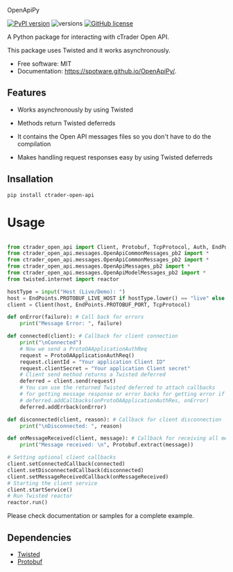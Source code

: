  OpenApiPy


[![PyPI version](https://badge.fury.io/py/ctrader-open-api.svg)](https://badge.fury.io/py/ctrader-open-api)
![versions](https://img.shields.io/pypi/pyversions/ctrader-open-api.svg)
[![GitHub license](https://img.shields.io/github/license/spotware/OpenApiPy.svg)](https://github.com/spotware/OpenApiPy/blob/main/LICENSE)

A Python package for interacting with cTrader Open API.

This package uses Twisted and it works asynchronously.

- Free software: MIT
- Documentation: https://spotware.github.io/OpenApiPy/.


## Features

* Works asynchronously by using Twisted

* Methods return Twisted deferreds

* It contains the Open API messages files so you don't have to do the compilation

* Makes handling request responses easy by using Twisted deferreds

## Insallation

```
pip install ctrader-open-api
```

# Usage

```python

from ctrader_open_api import Client, Protobuf, TcpProtocol, Auth, EndPoints
from ctrader_open_api.messages.OpenApiCommonMessages_pb2 import *
from ctrader_open_api.messages.OpenApiCommonMessages_pb2 import *
from ctrader_open_api.messages.OpenApiMessages_pb2 import *
from ctrader_open_api.messages.OpenApiModelMessages_pb2 import *
from twisted.internet import reactor

hostType = input("Host (Live/Demo): ")
host = EndPoints.PROTOBUF_LIVE_HOST if hostType.lower() == "live" else EndPoints.PROTOBUF_DEMO_HOST
client = Client(host, EndPoints.PROTOBUF_PORT, TcpProtocol)

def onError(failure): # Call back for errors
    print("Message Error: ", failure)

def connected(client): # Callback for client connection
    print("\nConnected")
    # Now we send a ProtoOAApplicationAuthReq
    request = ProtoOAApplicationAuthReq()
    request.clientId = "Your application Client ID"
    request.clientSecret = "Your application Client secret"
    # Client send method returns a Twisted deferred
    deferred = client.send(request)
    # You can use the returned Twisted deferred to attach callbacks
    # for getting message response or error backs for getting error if something went wrong
    # deferred.addCallbacks(onProtoOAApplicationAuthRes, onError)
    deferred.addErrback(onError)

def disconnected(client, reason): # Callback for client disconnection
    print("\nDisconnected: ", reason)

def onMessageReceived(client, message): # Callback for receiving all messages
    print("Message received: \n", Protobuf.extract(message))

# Setting optional client callbacks
client.setConnectedCallback(connected)
client.setDisconnectedCallback(disconnected)
client.setMessageReceivedCallback(onMessageReceived)
# Starting the client service
client.startService()
# Run Twisted reactor
reactor.run()

```

Please check documentation or samples for a complete example.

## Dependencies

* <a href="https://pypi.org/project/twisted/">Twisted</a>
* <a href="https://pypi.org/project/protobuf/">Protobuf</a>

